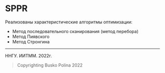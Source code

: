 # SPPR    

Реализованы характеристические алгоритмы оптимизации:  
+ Метод последовательного сканирования (метод перебора)  
+ Метод Пиявского  
+ Метод Стронгина  
____
ННГУ. ИИТММ. 2022г.  
>Copyrighting Busko Polina 2022

